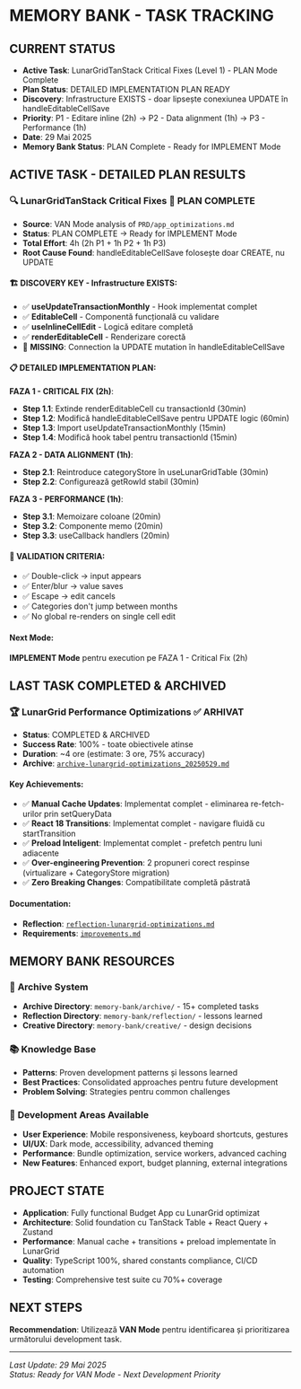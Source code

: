 # MEMORY BANK - TASK TRACKING

## CURRENT STATUS
- **Active Task**: LunarGridTanStack Critical Fixes (Level 1) - PLAN Mode Complete
- **Plan Status**: DETAILED IMPLEMENTATION PLAN READY
- **Discovery**: Infrastructure EXISTS - doar lipsește conexiunea UPDATE în handleEditableCellSave
- **Priority**: P1 - Editare inline (2h) → P2 - Data alignment (1h) → P3 - Performance (1h)
- **Date**: 29 Mai 2025
- **Memory Bank Status**: PLAN Complete - Ready for IMPLEMENT Mode

## ACTIVE TASK - DETAILED PLAN RESULTS

### 🔍 **LunarGridTanStack Critical Fixes** 🎯 PLAN COMPLETE
- **Source**: VAN Mode analysis of `PRD/app_optimizations.md`
- **Status**: PLAN COMPLETE → Ready for IMPLEMENT Mode
- **Total Effort**: 4h (2h P1 + 1h P2 + 1h P3)
- **Root Cause Found**: handleEditableCellSave folosește doar CREATE, nu UPDATE

#### **🏗️ DISCOVERY KEY - Infrastructure EXISTS**:
- ✅ **useUpdateTransactionMonthly** - Hook implementat complet
- ✅ **EditableCell** - Componentă funcțională cu validare
- ✅ **useInlineCellEdit** - Logică editare completă  
- ✅ **renderEditableCell** - Renderizare corectă
- 🔴 **MISSING**: Connection la UPDATE mutation în handleEditableCellSave

#### **📋 DETAILED IMPLEMENTATION PLAN**:

**FAZA 1 - CRITICAL FIX (2h)**:
- **Step 1.1**: Extinde renderEditableCell cu transactionId (30min)
- **Step 1.2**: Modifică handleEditableCellSave pentru UPDATE logic (60min)  
- **Step 1.3**: Import useUpdateTransactionMonthly (15min)
- **Step 1.4**: Modifică hook tabel pentru transactionId (15min)

**FAZA 2 - DATA ALIGNMENT (1h)**:
- **Step 2.1**: Reintroduce categoryStore în useLunarGridTable (30min)
- **Step 2.2**: Configurează getRowId stabil (30min)

**FAZA 3 - PERFORMANCE (1h)**:
- **Step 3.1**: Memoizare coloane (20min)
- **Step 3.2**: Componente memo (20min) 
- **Step 3.3**: useCallback handlers (20min)

#### **🧪 VALIDATION CRITERIA**:
- ✅ Double-click → input appears
- ✅ Enter/blur → value saves  
- ✅ Escape → edit cancels
- ✅ Categories don't jump between months
- ✅ No global re-renders on single cell edit

#### **Next Mode**: 
**IMPLEMENT Mode** pentru execution pe FAZA 1 - Critical Fix (2h)

## LAST TASK COMPLETED & ARCHIVED

### 🏆 **LunarGrid Performance Optimizations** ✅ ARHIVAT
- **Status**: COMPLETED & ARCHIVED
- **Success Rate**: 100% - toate obiectivele atinse
- **Duration**: ~4 ore (estimate: 3 ore, 75% accuracy)
- **Archive**: [`archive-lunargrid-optimizations_20250529.md`](archive/archive-lunargrid-optimizations_20250529.md)

#### **Key Achievements**:
- ✅ **Manual Cache Updates**: Implementat complet - eliminarea re-fetch-urilor prin setQueryData
- ✅ **React 18 Transitions**: Implementat complet - navigare fluidă cu startTransition  
- ✅ **Preload Inteligent**: Implementat complet - prefetch pentru luni adiacente
- ✅ **Over-engineering Prevention**: 2 propuneri corect respinse (virtualizare + CategoryStore migration)
- ✅ **Zero Breaking Changes**: Compatibilitate completă păstrată

#### **Documentation**:
- **Reflection**: [`reflection-lunargrid-optimizations.md`](reflection/reflection-lunargrid-optimizations.md)
- **Requirements**: [`improvements.md`](PRD/improvements.md)

## MEMORY BANK RESOURCES

### 📂 **Archive System**
- **Archive Directory**: `memory-bank/archive/` - 15+ completed tasks
- **Reflection Directory**: `memory-bank/reflection/` - lessons learned
- **Creative Directory**: `memory-bank/creative/` - design decisions

### 📚 **Knowledge Base**
- **Patterns**: Proven development patterns și lessons learned
- **Best Practices**: Consolidated approaches pentru future development
- **Problem Solving**: Strategies pentru common challenges

### 🎯 **Development Areas Available**
- **User Experience**: Mobile responsiveness, keyboard shortcuts, gestures
- **UI/UX**: Dark mode, accessibility, advanced theming
- **Performance**: Bundle optimization, service workers, advanced caching
- **New Features**: Enhanced export, budget planning, external integrations

## PROJECT STATE
- **Application**: Fully functional Budget App cu LunarGrid optimizat
- **Architecture**: Solid foundation cu TanStack Table + React Query + Zustand
- **Performance**: Manual cache + transitions + preload implementate în LunarGrid
- **Quality**: TypeScript 100%, shared constants compliance, CI/CD automation
- **Testing**: Comprehensive test suite cu 70%+ coverage

## NEXT STEPS
**Recommendation**: Utilizează **VAN Mode** pentru identificarea și prioritizarea următorului development task.

---

*Last Update: 29 Mai 2025*  
*Status: Ready for VAN Mode - Next Development Priority*
